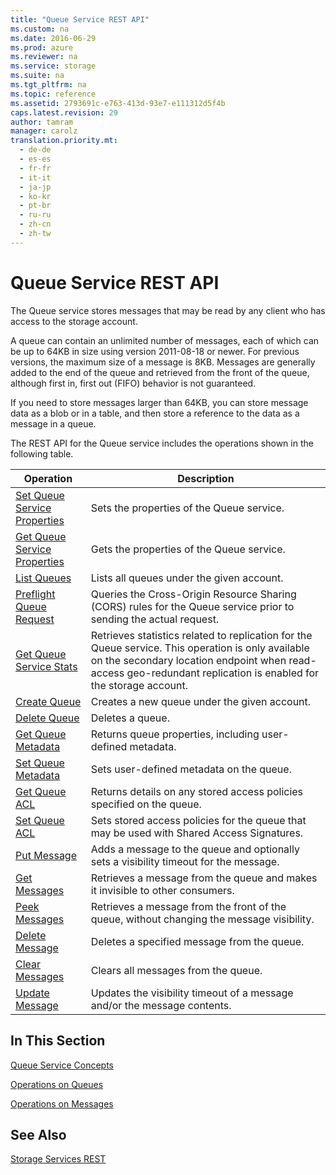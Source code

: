 ```yaml
---
title: "Queue Service REST API"
ms.custom: na
ms.date: 2016-06-29
ms.prod: azure
ms.reviewer: na
ms.service: storage
ms.suite: na
ms.tgt_pltfrm: na
ms.topic: reference
ms.assetid: 2793691c-e763-413d-93e7-e111312d5f4b
caps.latest.revision: 29
author: tamram
manager: carolz
translation.priority.mt: 
  - de-de
  - es-es
  - fr-fr
  - it-it
  - ja-jp
  - ko-kr
  - pt-br
  - ru-ru
  - zh-cn
  - zh-tw
---
```

# Queue Service REST API
The Queue service stores messages that may be read by any client who has access to the storage account.  
  
 A queue can contain an unlimited number of messages, each of which can be up to 64KB in size using version 2011-08-18 or newer. For previous versions, the maximum size of a message is 8KB. Messages are generally added to the end of the queue and retrieved from the front of the queue, although first in, first out (FIFO) behavior is not guaranteed.  
  
 If you need to store messages larger than 64KB, you can store message data as a blob or in a table, and then store a reference to the data as a message in a queue.  
  
 The REST API for the Queue service includes the operations shown in the following table.  
  
|Operation|Description|  
|---------------|-----------------|  
|[Set Queue Service Properties](../fileservices/Set-Queue-Service-Properties.md)|Sets the properties of the Queue service.|  
|[Get Queue Service Properties](../fileservices/Get-Queue-Service-Properties.md)|Gets the properties of the Queue service.|  
|[List Queues](../fileservices/List-Queues1.md)|Lists all queues under the given account.|  
|[Preflight Queue Request](../fileservices/Preflight-Queue-Request.md)|Queries the Cross-Origin Resource Sharing (CORS) rules for the Queue service prior to sending the actual request.|  
|[Get Queue Service Stats](../fileservices/Get-Queue-Service-Stats.md)|Retrieves statistics related to replication for the Queue service. This operation is only available on the secondary location endpoint when read-access geo-redundant replication is enabled for the storage account.|  
|[Create Queue](../fileservices/Create-Queue4.md)|Creates a new queue under the given account.|  
|[Delete Queue](../fileservices/Delete-Queue3.md)|Deletes a queue.|  
|[Get Queue Metadata](../fileservices/Get-Queue-Metadata.md)|Returns queue properties, including user-defined metadata.|  
|[Set Queue Metadata](../fileservices/Set-Queue-Metadata.md)|Sets user-defined metadata on the queue.|  
|[Get Queue ACL](../fileservices/Get-Queue-ACL.md)|Returns details on any stored access policies specified on the queue.|  
|[Set Queue ACL](../fileservices/Set-Queue-ACL.md)|Sets stored access policies for the queue that may be used with Shared Access Signatures.|  
|[Put Message](../fileservices/Put-Message.md)|Adds a message to the queue and optionally sets a visibility timeout for the message.|  
|[Get Messages](../fileservices/Get-Messages.md)|Retrieves a message from the queue and makes it invisible to other consumers.|  
|[Peek Messages](../fileservices/Peek-Messages.md)|Retrieves a message from the front of the queue, without changing the message visibility.|  
|[Delete Message](../fileservices/Delete-Message2.md)|Deletes a specified message from the queue.|  
|[Clear Messages](../fileservices/Clear-Messages.md)|Clears all messages from the queue.|  
|[Update Message](../fileservices/Update-Message.md)|Updates the visibility timeout of a message and/or the message contents.|  
  
## In This Section  
 [Queue Service Concepts](../fileservices/Queue-Service-Concepts.md)  
  
 [Operations on Queues](../fileservices/Operations-on-Queues.md)  
  
 [Operations on Messages](../fileservices/Operations-on-Messages.md)  
  
## See Also  
 [Storage Services REST](../fileservices/Azure-Storage-Services-REST-API-Reference.md)